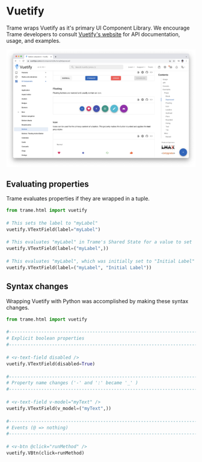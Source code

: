 # Vuetify
Trame wraps Vuetify as it's primary UI Component Library. We encourage Trame developers to consult [Vuetify's website](https://vuetifyjs.com/en/) for API documentation, usage, and examples.

[![Vuetify WebSite](./vuetify.jpg)](https://vuetifyjs.com/en/)

## Evaluating properties
Trame evaluates properties if they are wrapped in a tuple.
```python
from trame.html import vuetify

# This sets the label to "myLabel"
vuetify.VTextField(label="myLabel")

# This evaluates "myLabel" in Trame's Shared State for a value to set
vuetify.VTextField(label=("myLabel",))

# This evaluates "myLabel", which was initially set to "Initial Label"
vuetify.VTextField(label=("myLabel", "Initial Label"))
```

## Syntax changes
Wrapping Vuetify with Python was accomplished by making these syntax changes.
```python
from trame.html import vuetify

#----------------------------------------------------------------------
# Explicit boolean properties
#----------------------------------------------------------------------

# <v-text-field disabled />
vuetify.VTextField(disabled=True)

#----------------------------------------------------------------------
# Property name changes ('-' and ':' became '_' )
#----------------------------------------------------------------------

# <v-text-field v-model="myText" />
vuetify.VTextField(v_model=("myText",))

#----------------------------------------------------------------------
# Events (@ => nothing)
#----------------------------------------------------------------------

# <v-btn @click="runMethod" />
vuetify.VBtn(click=runMethod)

```
